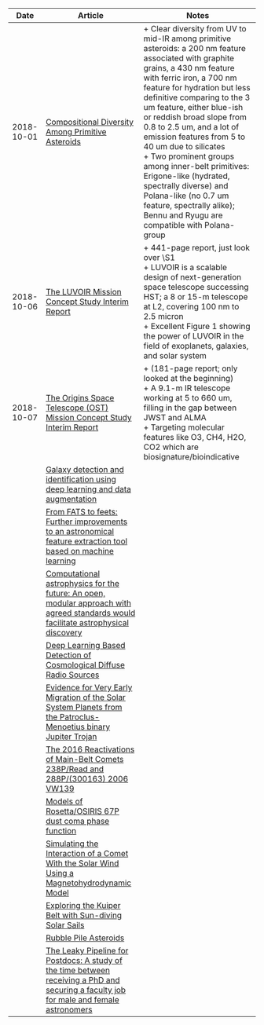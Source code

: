 
| Date | Article | Notes | 
| ---- | ---- | ---- |
| 2018-10-01 | [Compositional Diversity Among Primitive Asteroids](https://arxiv.org/abs/1809.01148) | + Clear diversity from UV to mid-IR among primitive asteroids: a 200 nm feature associated with graphite grains, a 430 nm feature with ferric iron, a 700 nm feature for hydration but less definitive comparing to the 3 um feature, either blue-ish or reddish broad slope from 0.8 to 2.5 um, and a lot of emission features from 5 to 40 um due to silicates <br> + Two prominent groups among inner-belt primitives: Erigone-like (hydrated, spectrally diverse) and Polana-like (no 0.7 um feature, spectrally alike); Bennu and Ryugu are compatible with Polana-group
| 2018-10-06 | [The LUVOIR Mission Concept Study Interim Report](https://arxiv.org/abs/1809.09668) | + 441-page report, just look over \S1 <br> + LUVOIR is a scalable design of next-generation space telescope successing HST; a 8 or 15-m telescope at L2, covering 100 nm to 2.5 micron <br> + Excellent Figure 1 showing the power of LUVOIR in the field of exoplanets, galaxies, and solar system
| 2018-10-07 | [The Origins Space Telescope (OST) Mission Concept Study Interim Report](https://arxiv.org/abs/1809.09702) | + (181-page report; only looked at the beginning) <br> + A 9.1-m IR telescope working at 5 to 660 um, filling in the gap between JWST and ALMA <br> + Targeting molecular features like O3, CH4, H2O, CO2 which are biosignature/bioindicative
| | [Galaxy detection and identification using deep learning and data augmentation](https://arxiv.org/abs/1809.01691) |
| | [From FATS to feets: Further improvements to an astronomical feature extraction tool based on machine learning](https://arxiv.org/abs/1809.02154) |
| | [Computational astrophysics for the future: An open, modular approach with agreed standards would facilitate astrophysical discovery](https://arxiv.org/abs/1809.02600) |
| | [Deep Learning Based Detection of Cosmological Diffuse Radio Sources](https://arxiv.org/abs/1809.03315) |
| | [Evidence for Very Early Migration of the Solar System Planets from the Patroclus-Menoetius binary Jupiter Trojan](https://arxiv.org/abs/1809.04007) |
| | [The 2016 Reactivations of Main-Belt Comets 238P/Read and 288P/(300163) 2006 VW139](https://arxiv.org/abs/1809.10309) |
| | [Models of Rosetta/OSIRIS 67P dust coma phase function](https://arxiv.org/abs/1809.10424) |
| | [Simulating the Interaction of a Comet With the Solar Wind Using a Magnetohydrodynamic Model](https://arxiv.org/abs/1809.11149) |
| | [Exploring the Kuiper Belt with Sun-diving Solar Sails](https://arxiv.org/abs/1810.00407) |
| | [Rubble Pile Asteroids](https://arxiv.org/abs/1810.01815) |
| | [The Leaky Pipeline for Postdocs: A study of the time between receiving a PhD and securing a faculty job for male and female astronomers](https://arxiv.org/abs/1810.01511) |
